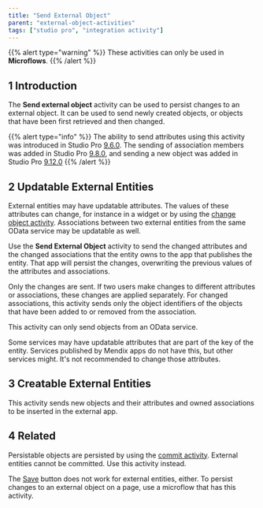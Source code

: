 ```yaml
---
title: "Send External Object"
parent: "external-object-activities"
tags: ["studio pro", "integration activity"]
---
```

{{% alert type="warning" %}}
These activities can only be used in **Microflows**.
{{% /alert %}}

## 1 Introduction

The **Send external object** activity can be used to persist changes to an external object. It can be used to send newly created objects, or objects that have been first retrieved and then changed.

{{% alert type="info" %}}
The ability to send attributes using this activity was introduced in Studio Pro [9.6.0](/releasenotes/studio-pro/9.6). The sending of association members was added in Studio Pro [9.8.0](/releasenotes/studio-pro/9.8), and sending a new object was added in Studio Pro [9.12.0](/releasenotes/studio-pro/9.12)
{{% /alert %}}

## 2 Updatable External Entities

External entities may have updatable attributes. The values of these attributes can change, for instance in a widget or by using the [change object activity](change-object). Associations between two external entities from the same OData service may be updatable as well.

Use the **Send External Object** activity to send the changed attributes and the changed associations that the entity owns to the app that publishes the entity. That app will persist the changes, overwriting the previous values of the attributes and associations.

Only the changes are sent. If two users make changes to different attributes or associations, these changes are applied separately. For changed associations, this activity sends only the object identifiers of the objects that have been added to or removed from the association.

This activity can only send objects from an OData service.

Some services may have updatable attributes that are part of the key of the entity. Services published by Mendix apps do not have this, but other services might. It's not recommended to change those attributes.

## 3 Creatable External Entities

This activity sends new objects and their attributes and owned associations to be inserted in the external app.

## 4 Related

Persistable objects are persisted by using the [commit activity](committing-objects). External entities cannot be committed. Use this activity instead.

The [Save](button-widgets) button does not work for external entities, either. To persist changes to an external object on a page, use a microflow that has this activity.
